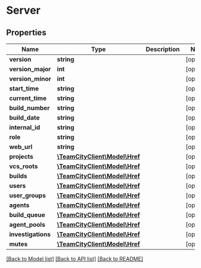 # Server

## Properties
Name | Type | Description | Notes
------------ | ------------- | ------------- | -------------
**version** | **string** |  | [optional] 
**version_major** | **int** |  | [optional] 
**version_minor** | **int** |  | [optional] 
**start_time** | **string** |  | [optional] 
**current_time** | **string** |  | [optional] 
**build_number** | **string** |  | [optional] 
**build_date** | **string** |  | [optional] 
**internal_id** | **string** |  | [optional] 
**role** | **string** |  | [optional] 
**web_url** | **string** |  | [optional] 
**projects** | [**\TeamCityClient\Model\Href**](Href.md) |  | [optional] 
**vcs_roots** | [**\TeamCityClient\Model\Href**](Href.md) |  | [optional] 
**builds** | [**\TeamCityClient\Model\Href**](Href.md) |  | [optional] 
**users** | [**\TeamCityClient\Model\Href**](Href.md) |  | [optional] 
**user_groups** | [**\TeamCityClient\Model\Href**](Href.md) |  | [optional] 
**agents** | [**\TeamCityClient\Model\Href**](Href.md) |  | [optional] 
**build_queue** | [**\TeamCityClient\Model\Href**](Href.md) |  | [optional] 
**agent_pools** | [**\TeamCityClient\Model\Href**](Href.md) |  | [optional] 
**investigations** | [**\TeamCityClient\Model\Href**](Href.md) |  | [optional] 
**mutes** | [**\TeamCityClient\Model\Href**](Href.md) |  | [optional] 

[[Back to Model list]](../README.md#documentation-for-models) [[Back to API list]](../README.md#documentation-for-api-endpoints) [[Back to README]](../README.md)


